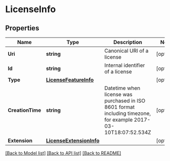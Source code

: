 # LicenseInfo

## Properties
Name | Type | Description | Notes
------------ | ------------- | ------------- | -------------
**Uri** | **string** | Canonical URI of a license | [optional] 
**Id** | **string** | Internal identifier of a license | [optional] 
**Type** | [**LicenseFeatureInfo**](LicenseFeatureInfo.md) |  | [optional] 
**CreationTime** | **string** | Datetime when license was purchased in ISO 8601 format including timezone, for example 2017-03-10T18:07:52.534Z | [optional] 
**Extension** | [**LicenseExtensionInfo**](LicenseExtensionInfo.md) |  | [optional] 

[[Back to Model list]](../README.md#documentation-for-models) [[Back to API list]](../README.md#documentation-for-api-endpoints) [[Back to README]](../README.md)



